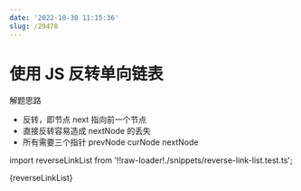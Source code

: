 ```yaml
---
date: '2022-10-30 11:15:36'
slug: /29478
---
```


# 使用 JS 反转单向链表

解题思路

- 反转，即节点 next 指向前一个节点
- 直接反转容易造成 nextNode 的丢失
- 所有需要三个指针 prevNode curNode nextNode

import reverseLinkList from '!!raw-loader!./snippets/reverse-link-list.test.ts';

<JsDemo lang='ts'>{reverseLinkList}</JsDemo>
